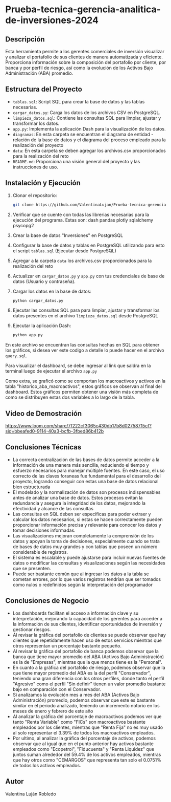 # Prueba-tecnica-gerencia-analitica-de-inversiones-2024 

## Descripción

Esta herramienta permite a los gerentes comerciales de inversión visualizar y analizar el portafolio de sus clientes de manera automatizada y eficiente. Proporciona información sobre la composición del portafolio por cliente, por banca y por perfil de riesgo, así como la evolución de los Activos Bajo Administración (ABA) promedio.

## Estructura del Proyecto

- `tablas.sql`: Script SQL para crear la base de datos y las tablas necesarias.
- `cargar_datos.py`: Carga los datos de los archivos CSV en PostgreSQL.
- `limpieza_datos.sql`: Contiene las consultas SQL para limpiar, ajustar y transformar los datos.
- `app.py`: Implementa la aplicación Dash para la visualización de los datos.
- `diagramas`: En esta carpeta se encuentran el diagrama de entidad - relación de la base de datos y el diagrama del proceso empleado para la realización del proyecto 
- `data`: En esta carpeta se deben agregar los archivos.csv proporcionados para la realización del reto
- `README.md`: Proporciona una visión general del proyecto y las instrucciones de uso.

## Instalación y Ejecución

1. Clonar el repositorio:
    ```bash
    git clone https://github.com/ValentinaLujan/Prueba-tecnica-gerencia-analitica-de-inversiones-2024.git
    ```


2. Verificar que se cuente con todas las librerias necesarias para la ejecución del programa. Estas son:
    dash
    pandas
    plotly
    sqlalchemy
    psycopg2


3. Crear la base de datos "Inversiones" en PostgreSQL 


4. Configurar la base de datos y tablas en PostgreSQL utilizando para esto el script `tablas.sql` (Ejecutar desde PostgreSQL)


5. Agregar a la carpeta `data` los archivos.csv proporcionados para la realización del reto


6. Actualizar en `cargar_datos.py` y `app.py` con tus credenciales de base de datos (Usuario y contraseña).


7. Cargar los datos en la base de datos:
    ```bash
    python cargar_datos.py
    ```


8. Ejecutar las consultas SQL para para limpiar, ajustar y transformar los datos presentes en el archivo `limpieza_datos.sql` desde PostgreSQL


9. Ejecutar la aplicación Dash:
    ```bash
    python app.py
    ```

En este archivo se encuentran las consultas hechas en SQL para obtener los gráficos, si desea ver este codigo a detalle lo puede hacer en el archivo `query.sql`. 

Para visualizar el dashboard, se debe ingresar al link que saldra en la terminal luego de ejecutar el archivo `app.py`


Como extra, se graficó como se comportan los macroactivos y activos en la tabla "historico_aba_macroactivos", estos gráficos se observan al final del dashboard. Estos gráficos permiten obtener una visión más completa de como se distribuyen estas dos variables a lo largo de la tabla. 


## Video de Demostración

https://www.loom.com/share/7f222cf3065c430db17b8d02758715cf?sid=bbeafed0-9114-40a3-bcfb-3fbed86b412b


## Conclusiones Técnicas
- La correcta centralización de las bases de datos permite acceder a la información de una manera más sencilla, reduciendo el tiempo y esfuerzo necesarios para manejar múltiple fuentes. En este caso, el uso correcto de las claves foraneas fue fundamental para el desarrollo del proyecto, logrando conseguir con estas una base de datos relacional bien estructurada
- El modelado y la normalización de datos son procesos indispensables antes de analizar una base de datos. Estos procesos evitan la redundancia y asegura la integridad de los datos, mejorando la efectividad y alcance de las consultas
- Las consultas en SQL deben ser específicas para poder extraer y calcular los datos necesarios, si estas se hacen correctamente pueden proporcionar información precisa y relevante para conocer los datos y tomar decisiones informadas. 
- Las visualizaciones mejoran completamente la comprensión de los datos y apoyan la toma de decisiones, especialmente cuando se trata de bases de datos muy grandes y con tablas que poseen un número considerable de registros.  
- El sistema es escalable y puede ajustarse para incluir nuevas fuentes de datos o modificar las consultas y visualizaciones según las necesidades que se presenten.
- Puede ser bastante común que al ingresar los datos a la tabla se cometan errores, por lo que varios registros tendrían que ser tomados como nulos o redefinidos según la interpretación del programador


## Conclusiones de Negocio
-  Los dashboards facilitan el acceso a información clave y su interpretación, mejorando la capacidad de los gerentes para acceder a la información de sus clientes, identificar oportunidades de inversión y gestionar riesgos.
- Al revisar la gráfica del portafolio de clientes se puede observar que hay clientes que repetidamente hacen uso de estos servicios mientras que otros representan un porcentaje bastante pequeño.
- Al revisar la gráfica del portafolio de banca podemos observar que la banca que tiene mayor promedio del ABA (Activos Bajo Administración) es la de "Empresas", mientras que la que menos tiene es la "Personal".
- En cuanto a la gráfica del portafolio de riesgo, podemos observar que la que tiene mayor promedio del ABA es la del perfil "Conservador", teniendo una gran diferencia con los otros perfiles, donde tanto el perfil "Agresivo" como el perfil "Sin definir" tienen un valor promedio bastante bajo en comparación con el Conservador. 
- Si analizamos la evolución mes a mes del ABA (Activos Bajo Administración) promedio, podemos observar que este es bastante similar en el periodo analizado, teniendo un incremento notorio en los meses de enero y febrero de este año
- Al analizar la gráfica del porcentaje de macroactivos podemos ver que tanto "Renta Variable" como "FICs" son macroactivos bastante empleados por los clientes, mientras que "Renta Fija" no es muy usado al solo representar el 3.39% de todos los macroactivos empleados.
- Por ultimo, al analizar la gráfica del porcentaje de activos, podemos observar que al igual que en el punto anterior hay activos bastante empleados como "Ecopetrol", "Fiducuenta" y "Renta Liquidez" que juntos suman alrededor del 59.4% de los activos empleados, mientras que hay otros como "CEMARGOS" que representa tan solo el 0.0751% de todos los activos empleados.


## Autor

Valentina Luján Robledo
